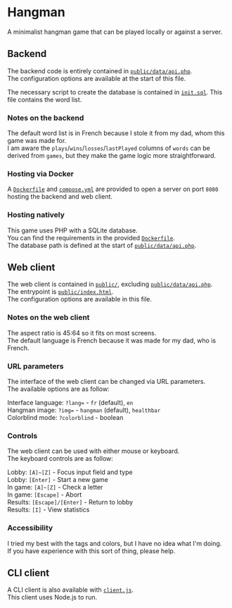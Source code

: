 # Hangman

A minimalist hangman game that can be played locally or against a server.

## Backend

The backend code is entirely contained in [`public/data/api.php`](./public/data/api.php).  
The configuration options are available at the start of this file.

The necessary script to create the database is contained in [`init.sql`](./init.sql).
This file contains the word list.

### Notes on the backend

The default word list is in French because I stole it from my dad, whom this game was made for.  
I am aware the `plays`/`wins`/`losses`/`lastPlayed` columns of `words` can be derived from `games`, but they make the game logic more straightforward.

### Hosting via Docker

A [`Dockerfile`](./Dockerfile) and [`compose.yml`](./compose.yml) are provided to open a server on port `8080` hosting the backend and web client.

### Hosting natively

This game uses PHP with a SQLite database.  
You can find the requirements in the provided [`Dockerfile`](./Dockerfile).  
The database path is defined at the start of [`public/data/api.php`](./public/data/api.php).

## Web client

The web client is contained in [`public/`](./public/), excluding [`public/data/api.php`](./public/data/api.php).  
The entrypoint is [`public/index.html`](./public/index.html).  
The configuration options are available in this file.

### Notes on the web client

The aspect ratio is 45:64 so it fits on most screens.  
The default language is French because it was made for my dad, who is French.  

### URL parameters

The interface of the web client can be changed via URL parameters.  
The available options are as follow:

Interface language: `?lang=` - `fr` (default), `en`  
Hangman image: `?img=` - `hangman` (default), `healthbar`  
Colorblind mode: `?colorblind` - boolean

### Controls

The web client can be used with either mouse or keyboard.  
The keyboard controls are as follow:

Lobby: `[A]~[Z]` - Focus input field and type  
Lobby: `[Enter]` - Start a new game  
In game: `[A]~[Z]` - Check a letter  
In game: `[Escape]` - Abort  
Results: `[Escape]/[Enter]` - Return to lobby  
Results: `[I]` - View statistics

### Accessibility

I tried my best with the tags and colors, but I have no idea what I'm doing.  
If you have experience with this sort of thing, please help.

## CLI client

A CLI client is also available with [`client.js`](./client.js).  
This client uses Node.js to run.
